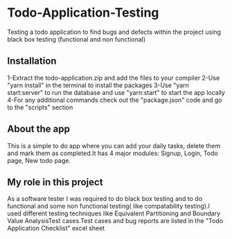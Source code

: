 
# Todo-Application-Testing
Testing a todo application to find bugs and defects within the project using black box testing (functional and non functional)

## Installation
1-Extract the todo-application.zip and add the files to your compiler
2-Use "yarn install" in the terminal to install the packages
3-Use "yarn start:server" to run the database and use "yarn:start" to start the app locally
4-For any additional commands check out the "package.json" code and go to the "scripts" section

## About the app
This is a simple to do app where you can add your daily tasks, delete them and mark them as completed.It has 4 major modules: Signup, Login, Todo page, New todo page.
## My role in this project
As a software tester I was required to do black box testing and to do functional and some non functional testing( like compatability testing).I used different testing techniques like Equivalent Partitioning and Boundary Value AnalysisTest cases.Test cases and bug reports are listed in the "Todo Application Checklist" excel sheet
